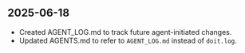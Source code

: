 ## 2025-06-18
- Created AGENT_LOG.md to track future agent-initiated changes.
- Updated AGENTS.md to refer to `AGENT_LOG.md` instead of `doit.log`.
